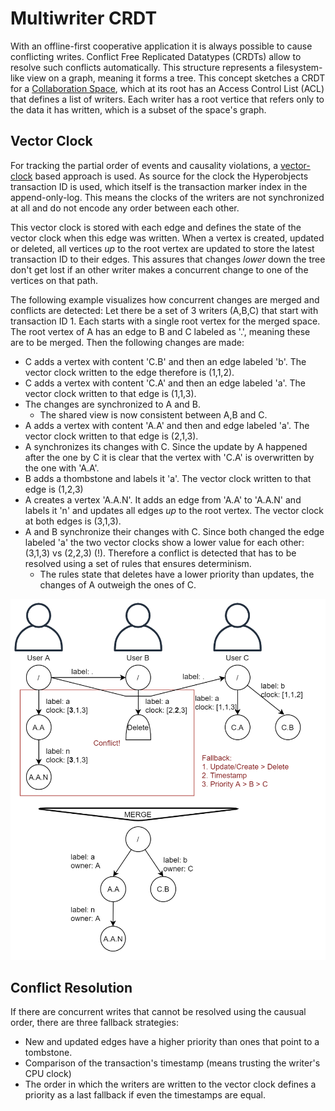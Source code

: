 # Multiwriter CRDT

With an offline-first cooperative application it is always possible to cause conflicting writes. Conflict Free Replicated Datatypes (CRDTs) allow to resolve such conflicts automatically.
This structure represents a filesystem-like view on a graph, meaning it forms a tree.
This concept sketches a CRDT for a [Collaboration Space](https://github.com/fsteff/certacrypt/blob/master/docs/multiwriter.md), which at its root has an Access Control List (ACL) that defines a list of writers. Each writer has a root vertice that refers only to the data it has written, which is a subset of the space's graph.

## Vector Clock

For tracking the partial order of events and causality violations, a [vector-clock](https://en.wikipedia.org/wiki/Vector_clock) based approach is used. As source for the clock the Hyperobjects transaction ID is used, which itself is the transaction marker index in the append-only-log.
This means the clocks of the writers are not synchronized at all and do not encode any order between each other.

This vector clock is stored with each edge and defines the state of the vector clock when this edge was written.
When a vertex is created, updated or deleted, all vertices *up* to the root vertex are updated to store the latest transaction ID to their edges. This assures that changes *lower* down the tree don't get lost if an other writer makes a concurrent change to one of the vertices on that path.

The following example visualizes how concurrent changes are merged and conflicts are detected:
Let there be a set of 3 writers (A,B,C) that start with transaction ID 1.
Each starts with a single root vertex for the merged space. The root vertex of A has an edge to B and C labeled as '.', meaning these are to be merged.
Then the following changes are made:

- C adds a vertex with content 'C.B' and then an edge labeled 'b'. The vector clock written to the edge therefore is (1,1,2).
- C adds a vertex with content 'C.A' and then an edge labeled 'a'. The vector clock written to that edge is (1,1,3).
- The changes are synchronized to A and B.
  - The shared view is now consistent between A,B and C.
- A adds a vertex with content 'A.A' and then and edge labeled 'a'. The vector clock written to that edge is (2,1,3).
- A synchronizes its changes with C. Since the update by A happened after the one by C it is clear that the vertex with 'C.A' is overwritten by the one with 'A.A'.
- B adds a thombstone and labels it 'a'. The vector clock written to that edge is (1,2,3)
- A creates a vertex 'A.A.N'. It adds an edge from 'A.A' to 'A.A.N' and labels it 'n' and updates all edges *up* to the root vertex. The vector clock at both edges is (3,1,3).
- A and B synchronize their changes with C. Since both changed the edge labeled 'a' the two vector clocks show a lower value for each other: (3,1,3) vs (2,2,3) (!). Therefore a conflict is detected that has to be resolved using a  set of rules that ensures determinism.
  - The rules state that deletes have a lower priority than updates, the changes of A outweigh the ones of C.

![CRDT Sketch](https://raw.githubusercontent.com/fsteff/certacrypt/master/docs/crdt.png)

## Conflict Resolution

If there are concurrent writes that cannot be resolved using the causual order, there are three fallback strategies:

- New and updated edges have a higher priority than ones that point to a tombstone.
- Comparison of the transaction's timestamp (means trusting the writer's CPU clock)
- The order in which the writers are written to the vector clock defines a priority as a last fallback if even the timestamps are equal.
